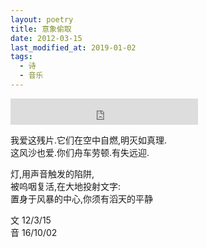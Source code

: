 ```yaml
---
layout: poetry
title: 意象偷取
date: 2012-03-15
last_modified_at: 2019-01-02
tags:
  - 诗
  - 音乐
---
```


<iframe style="border: 0; height: 42px;" src="https://bandcamp.com/EmbeddedPlayer/album=520012298/size=small/bgcol=ffffff/linkcol=4ec5ec/artwork=none/track=3462940593/transparent=true/" seamless><a href="https://feeshy.bandcamp.com/album/ends-of-nihil">ends of nihil by feeshy</a></iframe>

我爱这残片.它们在空中自燃,明灭如真理.<br>
这风沙也爱.你们舟车劳顿.有失远迎.

灯,用声音触发的陷阱,<br>
被呜咽复活,在大地投射文字:<br>
置身于风暴的中心,你须有滔天的平静

文 12/3/15<br>
音 16/10/02

